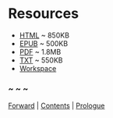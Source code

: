# Resources

* [HTML](https://frypatch.github.io/The-Price-of-Remembering/) ~ 850KB
* [EPUB](https://github.com/frypatch/The-Price-of-Remembering/releases/latest) ~ 500KB
* [PDF](https://github.com/frypatch/The-Price-of-Remembering/releases/latest) ~ 1.8MB
* [TXT](https://github.com/frypatch/The-Price-of-Remembering/releases/latest) ~ 550KB
* [Workspace](https://github.com/frypatch/The-Price-of-Remembering/)

### ~ ~ ~

[Forward](Forward.md) | [Contents](Contents.md) | [Prologue](Prologue.md)
